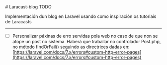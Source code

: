 <!--  --># Laracast-blog TODO

Implementación dun blog en Laravel usando como inspiración os tutoriais de Laracasts

------

- [ ] Personalizar páxinas de erro servidas pola web no caso de que non se atope un post no sistema. Haberá que traballar no controlador Post.php, no método findOrFail() seguindo as directrices dadas en: [https://laravel.com/docs/7.x/errors#custom-http-error-pages](https://laravel.com/docs/7.x/errors#custom-http-error-pages)